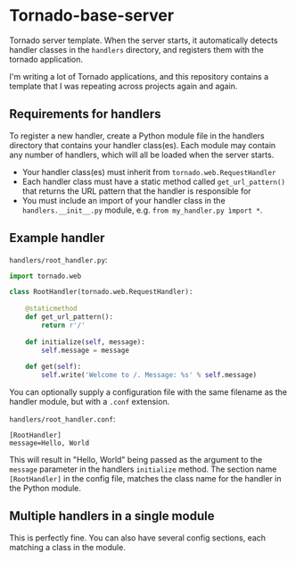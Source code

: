 # Tornado-base-server

Tornado server template. When the server starts, it automatically detects handler classes in the `handlers` directory, and registers them with the tornado application.

I'm writing a lot of Tornado applications, and this repository contains a template that I was repeating across projects again and again.

## Requirements for handlers

To register a new handler, create a Python module file in the handlers directory that contains your handler class(es). Each module may contain any number of handlers, which will all be loaded when the server starts.

* Your handler class(es) must inherit from `tornado.web.RequestHandler`
* Each handler class must have a static method called `get_url_pattern()` that returns the URL pattern that the handler is responsible for
* You must include an import of your handler class in the `handlers.__init__.py` module, e.g. `from my_handler.py ìmport *`.

## Example handler

`handlers/root_handler.py`:

```python
import tornado.web

class RootHandler(tornado.web.RequestHandler):
	
	@staticmethod
	def get_url_pattern():
		return r'/'
		
	def initialize(self, message):
		self.message = message
		
	def get(self):
		self.write('Welcome to /. Message: %s' % self.message)
```

You can optionally supply a configuration file with the same filename as the handler module, but with a `.conf` extension.

`handlers/root_handler.conf`:

```
[RootHandler]
message=Hello, World
```

This will result in "Hello, World" being passed as the argument to the `message` parameter in the handlers `initialize` method. The section name `[RootHandler]` in the config file, matches the class name for the handler in the Python module.

## Multiple handlers in a single module

This is perfectly fine. You can also have several config sections, each matching a class in the module.